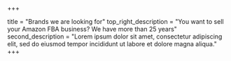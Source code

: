 +++

title = "Brands we are looking for"
top_right_description = "You want to sell your Amazon FBA business? We have more than 25 years"
second_description = "Lorem ipsum dolor sit amet, consectetur adipiscing elit, sed do eiusmod tempor incididunt ut labore et dolore magna aliqua."
+++

